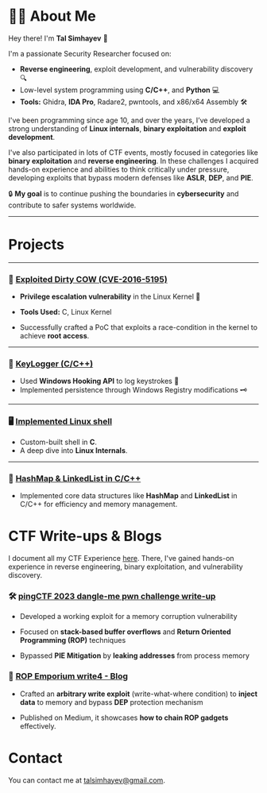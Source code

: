 # 🧑‍💻 About Me 

Hey there! I'm **Tal Simhayev** 👋

I'm a passionate Security Researcher focused on:
* **Reverse engineering**, exploit development, and vulnerability discovery 🔍
* Low-level system programming using **C/C++**, and **Python** 💻
* **Tools:** Ghidra, **IDA Pro**, Radare2, pwntools, and x86/x64 Assembly 🛠️

I've been programming since age 10, and over the years, I’ve developed a strong understanding of **Linux internals**, **binary exploitation** and **exploit development**.  

I've also participated in lots of CTF events, mostly focused in categories like **binary exploitation** and **reverse engineering**. In these challenges I acquired hands-on experience and abilities to think critically under pressure, developing exploits that bypass modern defenses like **ASLR**, **DEP**, and **PIE**.  

🔒 **My goal** is to continue pushing the boundaries in **cybersecurity** and contribute to safer systems worldwide.

---

# Projects
---
### 🐄 [Exploited Dirty COW (CVE-2016-5195)](https://github.com/talsim/root-dirtyc0w)

* **Privilege escalation vulnerability** in the Linux Kernel 🐧

* **Tools Used:** C, Linux Kernel

* Successfully crafted a PoC that exploits a race-condition in the kernel to achieve **root access**.

---
### 🔑 [KeyLogger (C/C++)](https://github.com/talsim/Keylogger)
* Used **Windows Hooking API** to log keystrokes 📃
* Implemented persistence through Windows Registry modifications 🗝️

---
### 🖥️ [Implemented Linux shell](https://github.com/talsim/Linux-Shell)
* Custom-built shell in **C**.
* A deep dive into **Linux Internals**.

---
### 🔢 [HashMap & LinkedList in C/C++](https://github.com/talsim/c-linked-list)
- Implemented core data structures like **HashMap** and **LinkedList** in C/C++ for efficiency and memory management.


# CTF Write-ups & Blogs
I document all my CTF Experience [here](https://github.com/talsim/CTFs).   There, I've gained hands-on experience in reverse engineering, binary exploitation, and vulnerability discovery.  
### 🛠️ [pingCTF 2023 dangle-me pwn challenge write-up](https://github.com/talsim/CTFs/tree/main/pingCTF-2023/dangle_me)

* Developed a working exploit for a memory corruption vulnerability

* Focused on **stack-based buffer overflows** and **Return Oriented Programming (ROP)** techniques

* Bypassed **PIE Mitigation** by **leaking addresses** from process memory

### 📝 [ROP Emporium write4 - Blog](https://thehackerlife.medium.com/rop-emporium-write4-challenge-writeup-64-bit-updated-2020-742eab2722ec)

* Crafted an **arbitrary write exploit** (write-what-where condition) to **inject data** to memory and bypass **DEP** protection mechanism

* Published on Medium, it showcases **how to chain ROP gadgets** effectively.
 
# Contact

You can contact me at [talsimhayev@gmail.com](mailto:talsimhayev@gmail.com).
